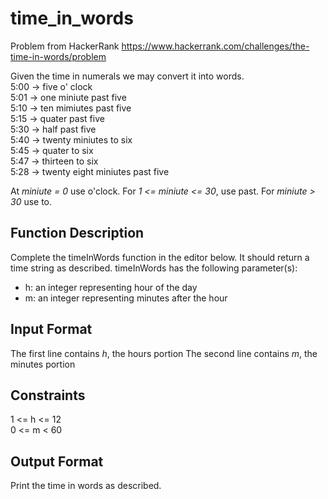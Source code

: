 # time_in_words
Problem from HackerRank https://www.hackerrank.com/challenges/the-time-in-words/problem

Given the time in numerals we may convert it into words.<br>
        5:00 -> five o' clock<br>
        5:01 -> one miniute past five<br>
        5:10 -> ten mimiutes past five<br>
        5:15 -> quater past five<br>
        5:30 -> half past five<br>
        5:40 -> twenty miniutes to six<br>
        5:45 -> quater to six<br>
        5:47 -> thirteen to six<br>
        5:28 -> twenty eight miniutes past five
        
At _miniute = 0_ use o'clock. For _1 <= miniute <= 30_, use past. For _miniute > 30_ use to.

## Function Description
Complete the timeInWords function in the editor below. It should return a time string as described.
timeInWords has the following parameter(s):
* h: an integer representing hour of the day
* m: an integer representing minutes after the hour

## Input Format
The first line contains _h_,  the hours portion The second line contains _m_, the minutes portion

## Constraints
1 <= h <= 12<br>
0 <= m < 60

## Output Format
Print the time in words as described.
